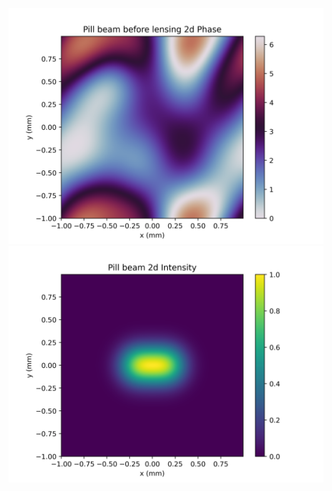 ![partial coherence](https://github.com/benschreyer/IntroCompFourierOptics/blob/main/CHW7/PYTHON_HANDOUT_CHW7/Pill%20beam%20before%20lensing_phase.png?raw=true)
![pill intensity](https://github.com/benschreyer/IntroCompFourierOptics/blob/main/CHW7/PYTHON_HANDOUT_CHW7/Pill%20beam_intensity.png?raw=true)
